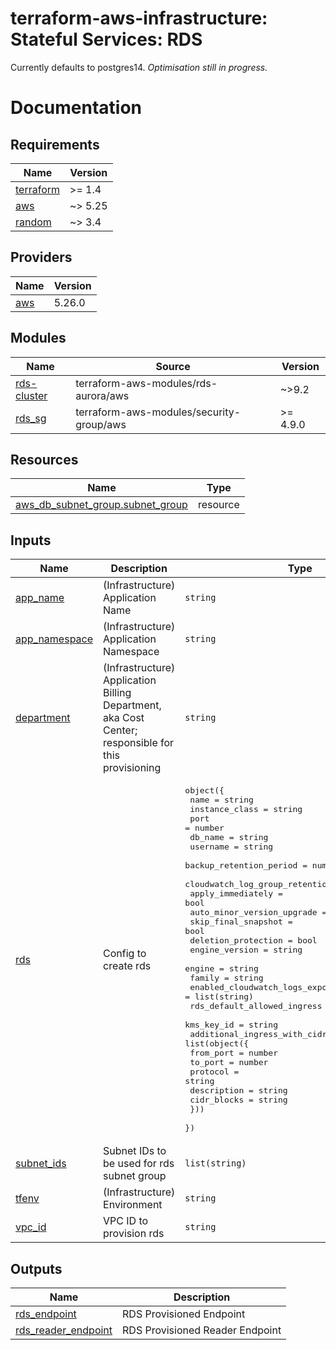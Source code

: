 # terraform-aws-infrastructure: Stateful Services: RDS

Currently defaults to postgres14. _Optimisation still in progress._

# Documentation

<!-- BEGINNING OF PRE-COMMIT-TERRAFORM DOCS HOOK -->
## Requirements

| Name | Version |
|------|---------|
| <a name="requirement_terraform"></a> [terraform](#requirement\_terraform) | >= 1.4 |
| <a name="requirement_aws"></a> [aws](#requirement\_aws) | ~> 5.25 |
| <a name="requirement_random"></a> [random](#requirement\_random) | ~> 3.4 |

## Providers

| Name | Version |
|------|---------|
| <a name="provider_aws"></a> [aws](#provider\_aws) | 5.26.0 |

## Modules

| Name | Source | Version |
|------|--------|---------|
| <a name="module_rds-cluster"></a> [rds-cluster](#module\_rds-cluster) | terraform-aws-modules/rds-aurora/aws | ~>9.2 |
| <a name="module_rds_sg"></a> [rds\_sg](#module\_rds\_sg) | terraform-aws-modules/security-group/aws | >= 4.9.0 |

## Resources

| Name | Type |
|------|------|
| [aws_db_subnet_group.subnet_group](https://registry.terraform.io/providers/hashicorp/aws/latest/docs/resources/db_subnet_group) | resource |

## Inputs

| Name | Description | Type | Default | Required |
|------|-------------|------|---------|:--------:|
| <a name="input_app_name"></a> [app\_name](#input\_app\_name) | (Infrastructure) Application Name | `string` | `"rds"` | no |
| <a name="input_app_namespace"></a> [app\_namespace](#input\_app\_namespace) | (Infrastructure) Application Namespace | `string` | n/a | yes |
| <a name="input_department"></a> [department](#input\_department) | (Infrastructure) Application Billing Department, aka Cost Center; responsible for this provisioning | `string` | n/a | yes |
| <a name="input_rds"></a> [rds](#input\_rds) | Config to create rds | <pre>object({<br>    name                                   = string<br>    instance_class                         = string<br>    port                                   = number<br>    db_name                                = string<br>    username                               = string<br>    backup_retention_period                = number<br>    cloudwatch_log_group_retention_in_days = number<br>    apply_immediately                      = bool<br>    auto_minor_version_upgrade             = bool<br>    skip_final_snapshot                    = bool<br>    deletion_protection                    = bool<br>    engine_version                         = string<br>    engine                                 = string<br>    family                                 = string<br>    enabled_cloudwatch_logs_exports        = list(string)<br>    rds_default_allowed_ingress            = list(string)<br>    kms_key_id                             = string<br>    additional_ingress_with_cidr_blocks = list(object({<br>      from_port   = number<br>      to_port     = number<br>      protocol    = string<br>      description = string<br>      cidr_blocks = string<br>    }))<br>  })</pre> | `null` | no |
| <a name="input_subnet_ids"></a> [subnet\_ids](#input\_subnet\_ids) | Subnet IDs to be used for rds subnet group | `list(string)` | `[]` | no |
| <a name="input_tfenv"></a> [tfenv](#input\_tfenv) | (Infrastructure) Environment | `string` | n/a | yes |
| <a name="input_vpc_id"></a> [vpc\_id](#input\_vpc\_id) | VPC ID to provision rds | `string` | n/a | yes |

## Outputs

| Name | Description |
|------|-------------|
| <a name="output_rds_endpoint"></a> [rds\_endpoint](#output\_rds\_endpoint) | RDS Provisioned Endpoint |
| <a name="output_rds_reader_endpoint"></a> [rds\_reader\_endpoint](#output\_rds\_reader\_endpoint) | RDS Provisioned Reader Endpoint |
<!-- END OF PRE-COMMIT-TERRAFORM DOCS HOOK -->